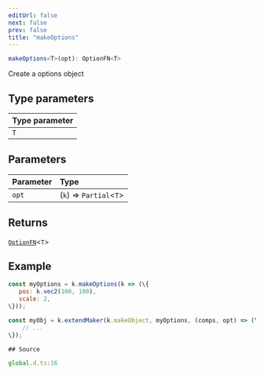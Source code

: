 ```yaml
---
editUrl: false
next: false
prev: false
title: "makeOptions"
---
```


```ts
makeOptions<T>(opt): OptionFN<T>
```

Create a options object

## Type parameters

| Type parameter |
| :------ |
| `T` |

## Parameters

| Parameter | Type |
| :------ | :------ |
| `opt` | (`k`) => `Partial`\<`T`\> |

## Returns

[`OptionFN`](/api/type-aliases/optionfn/)\<`T`\>

## Example

```js
const myOptions = k.makeOptions(k => (\{
   pos: k.vec2(100, 100),
   scale: 2,
\}));

const myObj = k.extendMaker(k.makeObject, myOptions, (comps, opt) => (\{
    // ...
\});

## Source

global.d.ts:16
